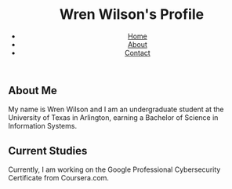 <!DOCTYPE html>
<html lang="en">
<body>
    <header>
        <div class="container">
            <div id="branding">
                <h1>Wren Wilson's Profile</h1>
            </div>
            <nav>
                <ul>
                    <li><a href="#">Home</a></li>
                    <li><a href="#">About</a></li>
                    <li><a href="#">Contact</a></li>
                </ul>
            </nav>
        </div>
    </header>
    <div class="container">
        <div class="profile">
            <h2>About Me</h2>
            <p>My name is Wren Wilson and I am an undergraduate student at the University of Texas in Arlington, earning a Bachelor of Science in Information Systems.</p>
            <h2>Current Studies</h2>
            <p>Currently, I am working on the Google Professional Cybersecurity Certificate from Coursera.com.</p>
        </div>
    </div>
</body>
</html>
